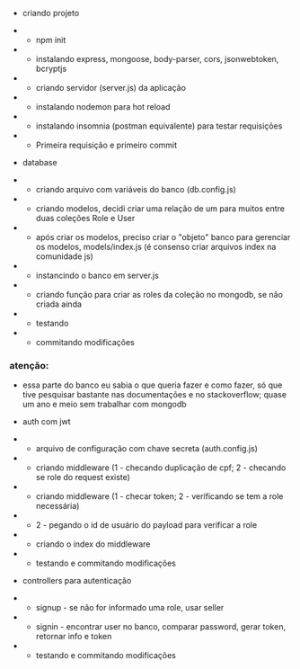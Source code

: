 - criando projeto
- - npm init
- - instalando express, mongoose, body-parser, cors, jsonwebtoken, bcryptjs
- - criando servidor (server.js) da aplicação
- - instalando nodemon para hot reload
- - instalando insomnia (postman equivalente) para testar requisições
- - Primeira requisição e primeiro commit

- database
- - criando arquivo com variáveis do banco (db.config.js)
- - criando modelos, decidi criar uma relação de um para muitos entre duas coleções Role e User
- - após criar os modelos, preciso criar o "objeto" banco para gerenciar os modelos, models/index.js (é consenso criar arquivos index na comunidade js)
- - instancindo o banco em server.js
- - criando função para criar as roles da coleção no mongodb, se não criada ainda
- - testando
- - commitando modificações
### atenção: 
- essa parte do banco eu sabia o que queria fazer e como fazer, só que tive pesquisar bastante nas documentações e no stackoverflow; quase um ano e meio sem trabalhar com mongodb

- auth com jwt
- - arquivo de configuração com chave secreta (auth.config.js)
- - criando middleware (1 - checando duplicação de cpf; 2 - checando se role do request existe)
- - criando middleware (1 - checar token; 2 - verificando se tem a role necessária)
- - 2 - pegando o id de usuário do payload para verificar a role
- - criando o index do middleware
- - testando e commitando modificações

- controllers para autenticação
- - signup - se não for informado uma role, usar seller
- - signin - encontrar user no banco, comparar password, gerar token, retornar info e token
- - testando e commitando modificações
